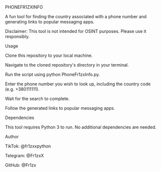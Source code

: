 PHONEFR1ZXINFO

A fun tool for finding the country associated with a phone number and generating links to popular messaging apps.

Disclaimer: This tool is not intended for OSINT purposes. Please use it responsibly.



Usage


Clone this repository to your local machine.

Navigate to the cloned repository's directory in your terminal.

Run the script using python PhoneFr1zxInfo.py.


Enter the phone number you wish to look up, including the country code (e.g. +380111111).


Wait for the search to complete.

Follow the generated links to popular messaging apps.

Dependencies


This tool requires Python 3 to run. No additional dependencies are needed.


Author

TikTok: @fr1zxxpython

Telegram: @Fr1zxX

GitHub: @Fr1zx
